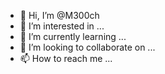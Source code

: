 - 👋 Hi, I’m @M300ch
- 👀 I’m interested in ...
- 🌱 I’m currently learning ...
- 💞️ I’m looking to collaborate on ...
- 📫 How to reach me ...

<!---
M300ch/M300ch is a ✨ special ✨ repository because its `README.md` (this file) appears on your GitHub profile.
You can click the Preview link to take a look at your changes.
--->
